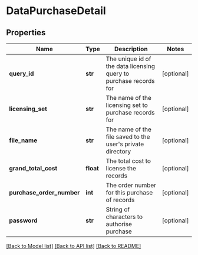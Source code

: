 # DataPurchaseDetail

## Properties
Name | Type | Description | Notes
------------ | ------------- | ------------- | -------------
**query_id** | **str** | The unique id of the data licensing query to purchase records for | [optional] 
**licensing_set** | **str** | The name of the licensing set to purchase records for | [optional] 
**file_name** | **str** | The name of the file saved to the user&#39;s private directory | [optional] 
**grand_total_cost** | **float** | The total cost to license the records | [optional] 
**purchase_order_number** | **int** | The order number for this purchase of records | [optional] 
**password** | **str** | String of characters to authorise purchase | [optional] 

[[Back to Model list]](../README.md#documentation-for-models) [[Back to API list]](../README.md#documentation-for-api-endpoints) [[Back to README]](../README.md)


